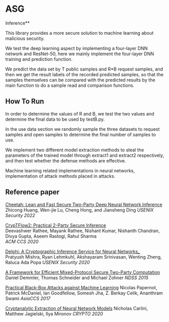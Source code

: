 # ASG

Inference**

This library provides a more secure solution to machine learning about malicious security.

We test the deep learning aspect by implementing a four-layer DNN network and ResNet-50, here we mainly implement the four-layer DNN training and prediction function.

We predict the data set by T public samples and R*B request samples, and then we get the result labels of the recorded predicted samples, so that the samples themselves can be compared with the predicted results by the main function to do a sample read and comparison functions. 

## How To Run

In order to determine the values of R and B, we test the two values and determine the final data to be used by testB.py. 

In the use data section we randomly sample the three datasets to request samples and open samples to determine the final number of samples to use.

We implement two different model extraction methods to steal the parameters of the trained model through extract1 and extract2 respectively, and then test whether the defense methods are effective.

Machine learning related implementations in neural networks, implementation of attack methods placed in attacks.

## Reference paper

[Cheetah: Lean and Fast Secure Two-Party Deep Neural Network Inference](https://eprint.iacr.org/2022/207)
Zhicong Huang, Wen-jie Lu, Cheng Hong, and Jiansheng Ding
*USENIX Security 2022*

[CrypTFlow2: Practical 2-Party Secure Inference](https://eprint.iacr.org/2020/1002)  
Deevashwer Rathee, Mayank Rathee, Nishant Kumar, Nishanth Chandran, Divya Gupta, Aseem Rastogi, Rahul Sharma  
*ACM CCS 2020*

[Delphi: A Cryptographic Inference Service for Neural Networks_](https://eprint.iacr.org/2020/050.pdf)   
Pratyush Mishra, Ryan Lehmkuhl, Akshayaram Srinivasan, Wenting Zheng, Raluca Ada Popa
*USENIX Security 2020*

[A Framework for Efficient Mixed-Protocol Secure Two-Party Computation](https://encrypto.de/papers/DSZ15.pdf)
Daniel Demmler, Thomas Schneider and Michael Zohner 
*NDSS 2015*

[Practical Black-Box Attacks against Machine Learning](https://arxiv.org/pdf/1602.02697v4.pdf)
Nicolas Papernot, Patrick McDaniel, Ian Goodfellow, Somesh Jha, Z. Berkay Celik, Ananthram Swami 
*AsiaCCS 2017*

[Cryptanalytic Extraction of Neural Network Models](https://link.springer.com/chapter/10.1007/978-3-030-56877-1_7)
Nicholas Carlini, Matthew Jagielski, Ilya Mironov 
*CRYPTO 2020*
